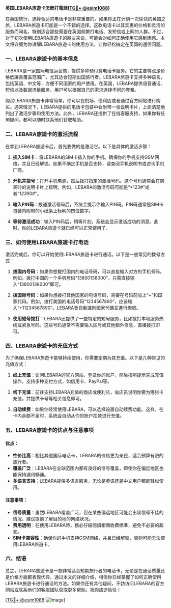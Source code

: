 **英国LEBARA旅遊卡怎麽打電話[[TG💪+ @esim1088](https://t.me/s/esim1088)]**

在英国旅行，选择合适的电话卡是非常重要的。如果你正在计划一次愉快的英国之旅，LEBARA旅遊卡可能是一个不错的选择。这款电话卡以其实惠的价格和灵活的服务而闻名，特别适合那些需要在英国频繁打电话、发短信或上网的人群。不过，对于初次使用LEBARA旅遊卡的朋友来说，可能会对如何正确使用它感到困惑。本文将详细为你讲解LEBARA旅遊卡的使用方法，让你轻松搞定在英国的通信问题。

### 一、LEBARA旅遊卡的基本信息

LEBARA是一家国际电信运营商，提供多种预付费电话卡服务。它的主要特点是价格低廉且覆盖范围广，尤其适合短期出国旅行者。LEBARA旅遊卡支持多种语言，包括英语、中文等，方便不同国家的用户使用。在英国，LEBARA提供语音通话、短信以及数据流量服务，用户可以根据自己的需求选择不同的套餐。

购买LEBARA旅遊卡非常简单，你可以在机场、便利店或者通过官方网站进行购买。通常情况下，LEBARA提供的电话卡包装中会附带一张说明卡片，上面清楚地列出了激活步骤和使用方法。此外，LEBARA还提供了在线客服支持，如果你有任何疑问，都可以随时联系他们获取帮助。

### 二、LEBARA旅遊卡的激活流程

在拿到LEBARA旅遊卡后，首先要做的是激活它。以下是具体的激活步骤：

1. **插入SIM卡**：将LEBARA的SIM卡插入你的手机。确保你的手机支持GSM网络，并且已经解锁。如果不确定手机是否支持，请查阅手机说明书或咨询手机厂商。
   
2. **开机并拨号**：打开手机电源，然后拨打指定的激活号码。这个号码通常会在购买时的说明卡片上标明。例如，LEBARA的激活号码可能是“*123#”或者“*123*90#”。

3. **输入PIN码**：拨通激活号码后，系统会提示你输入PIN码。PIN码通常是SIM卡包装内附带的小纸条上标明的四位数字。

4. **等待激活成功**：输入PIN码后，稍等片刻，系统会显示激活成功的消息。此时，你的LEBARA旅遊卡就已经可以正常使用了。

### 三、如何使用LEBARA旅遊卡打电话

激活完成后，你可以开始使用LEBARA旅遊卡进行通话。以下是一些常见的拨号方式：

1. **拨国内号码**：如果你想拨打国内的电话号码，可以直接输入对方的手机号码。例如，拨打中国的一个手机号码“13800138000”，只需直接输入“13800138000”即可。

2. **拨国际号码**：如果你想拨打其他国家的电话号码，需要在号码前加上“+”和国家代码。例如，拨打美国的电话号码“1234567890”，应该输入“+11234567890”。LEBARA會自動識別國家代碼並進行撥號。

3. **使用短号拨打**：LEBARA还提供了一些特定的短号服务，比如拨打本地服务热线或紧急号码。这些号码通常不需要输入区号或其他额外信息，直接拨打即可。

### 四、LEBARA旅遊卡的充值方式

为了确保LEBARA旅遊卡能够持续使用，你需要定期为其充值。以下是几种常见的充值方式：

1. **线上充值**：访问LEBARA的官方网站，登录你的账户，然后按照提示完成充值操作。支持多种支付方式，如信用卡、PayPal等。

2. **线下充值**：前往支持LEBARA充值的商店或便利店，向店员说明你要为哪张卡充值，并提供卡号等相关信息即可。

3. **自动续费**：如果你经常使用LEBARA，可以选择设置自动续费功能。这样，在卡内余额不足时，系统会自动从你的账户扣款进行充值。

### 五、LEBARA旅遊卡的优点与注意事项

#### 优点：
- **性价比高**：相比其他国际电话卡，LEBARA的价格更为亲民，适合预算有限的旅行者。
- **覆盖广泛**：LEBARA在全球范围内都有良好的信号覆盖，即使你在偏远地区也能保持通讯畅通。
- **多语言支持**：LEBARA提供多语言服务，无论是英语还是中文用户都能轻松使用。

#### 注意事项：
- **信号质量**：虽然LEBARA覆盖广泛，但在某些偏远地区可能会出现信号不佳的情况。建议提前了解目的地的网络状况。
- **费用透明**：在使用LEBARA時，務必仔細閱讀相關收費標準，避免不必要的超支。
- **SIM卡兼容性**：确保你的手机支持GSM网络，并且已经解锁，否则可能无法使用LEBARA旅遊卡。

### 六、结语

总之，LEBARA旅遊卡是一款非常适合短期旅行者的电话卡，无论是在通话质量还是价格方面都表现优异。通过本文的详细介绍，相信你已经掌握了如何正确使用LEBARA旅遊卡进行通话的方法。如果你还有其他疑问，不妨访问LEBARA的官方网站或联系他们的客服团队获取更多帮助。祝你旅途愉快！

[[TG💪+ @esim1088](https://t.me/s/esim1088) ![Image](https://i.postimg.cc/4NQfJmqS/Snipaste-2025-05-13-00-14-12.png)]